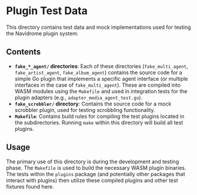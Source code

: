 # Plugin Test Data

This directory contains test data and mock implementations used for testing the Navidrome plugin system.

## Contents

- **`fake_*_agent/` directories**: Each of these directories (`fake_multi_agent`, `fake_artist_agent`, `fake_album_agent`) contains the source code for a simple Go plugin that implements a specific agent interface (or multiple interfaces in the case of `fake_multi_agent`). These are compiled into WASM modules using the `Makefile` and used in integration tests for the plugin adapters (e.g., `adapter_media_agent_test.go`).
- **`fake_scrobbler/` directory**: Contains the source code for a mock scrobbler plugin, used for testing scrobbling functionality.
- **`Makefile`**: Contains build rules for compiling the test plugins located in the subdirectories. Running `make` within this directory will build all test plugins.

## Usage

The primary use of this directory is during the development and testing phase. The `Makefile` is used to build the necessary WASM plugin binaries. The tests within the `plugins` package (and potentially other packages that interact with plugins) then utilize these compiled plugins and other test fixtures found here.

